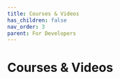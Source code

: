 ```yaml
---
title: Courses & Videos
has_children: false
nav_order: 3
parent: For Developers
---
```


# Courses & Videos

